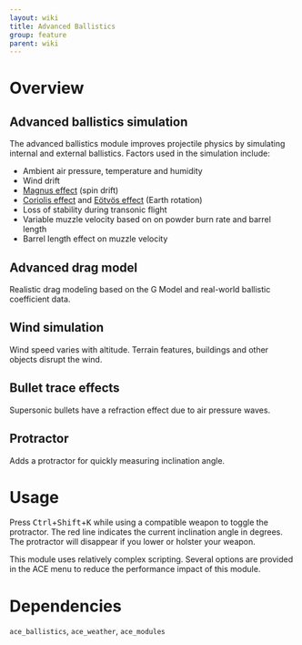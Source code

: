 ```yaml
---
layout: wiki
title: Advanced Ballistics
group: feature
parent: wiki
---
```

# Overview
## Advanced ballistics simulation
The advanced ballistics module improves projectile physics by simulating internal and external ballistics. Factors used in the simulation include:

- Ambient air pressure, temperature and humidity
- Wind drift
- [Magnus effect](https://en.wikipedia.org/wiki/Magnus_effect) (spin drift)
- [Coriolis effect](https://en.wikipedia.org/wiki/Coriolis_effect) and [Eötvös effect](https://en.wikipedia.org/wiki/Eotvos_effect) (Earth rotation)
- Loss of stability during transonic flight 
- Variable muzzle velocity based on on powder burn rate and barrel length
- Barrel length effect on muzzle velocity

## Advanced drag model
Realistic drag modeling based on the G Model and real-world ballistic coefficient data.

## Wind simulation
Wind speed varies with altitude. Terrain features, buildings and other objects disrupt the wind.

## Bullet trace effects
Supersonic bullets have a refraction effect due to air pressure waves.

## Protractor
Adds a protractor for quickly measuring inclination angle.

# Usage
Press <kbd>Ctrl</kbd>+<kbd>Shift</kbd>+<kbd>K</kbd> while using a compatible weapon to toggle the protractor. The red line indicates the current inclination angle in degrees. The protractor will disappear if you lower or holster your weapon.

This module uses relatively complex scripting. Several options are provided in the ACE menu to reduce the performance impact of this module.

# Dependencies
`ace_ballistics`, `ace_weather`, `ace_modules`

